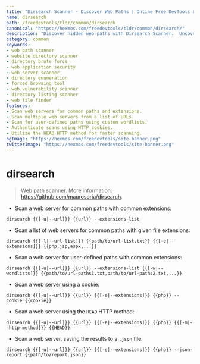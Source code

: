 ```yaml
---
title: "Dirsearch Scanner - Discover Web Paths | Online Free DevTools by Hexmos"
name: dirsearch
path: /freedevtools/tldr/common/dirsearch
canonical: "https://hexmos.com/freedevtools/tldr/common/dirsearch/"
description: "Discover hidden web paths with Dirsearch Scanner.  Uncover vulnerabilities and sensitive files with this powerful web enumeration tool. Free online tool, no registration required."
category: common
keywords:
- web path scanner
- website directory scanner
- directory brute force
- web application security
- web server scanner
- directory enumeration
- forced browsing tool
- web vulnerability scanner
- directory listing scanner
- web file finder
features:
- Scan web servers for common paths and extensions.
- Scan multiple web servers from a list of URLs.
- Scan for user-defined paths using custom wordlists.
- Authenticate scans using HTTP cookies.
- Utilize the HEAD HTTP method for faster scanning.
ogImage: "https://hexmos.com/freedevtools/site-banner.png"
twitterImage: "https://hexmos.com/freedevtools/site-banner.png"
---
```


# dirsearch

> Web path scanner.
> More information: <https://github.com/maurosoria/dirsearch>.

- Scan a web server for common paths with common extensions:

`dirsearch {{[-u|--url]}} {{url}} --extensions-list`

- Scan a list of web servers for common paths with given file extensions:

`dirsearch {{[-l|--url-list]}} {{path/to/url-list.txt}} {{[-e|--extensions]}} {{php,jsp,aspx,...}}`

- Scan a web server for user-defined paths with common extensions:

`dirsearch {{[-u|--url]}} {{url}} --extensions-list {{[-w|--wordlists]}} {{path/to/url-paths1.txt,path/to/url-paths2.txt,...}}`

- Scan a web server using a cookie:

`dirsearch {{[-u|--url]}} {{url}} {{[-e|--extensions]}} {{php}} --cookie {{cookie}}`

- Scan a web server using the `HEAD` HTTP method:

`dirsearch {{[-u|--url]}} {{url}} {{[-e|--extensions]}} {{php}} {{[-m|--http-method]}} {{HEAD}}`

- Scan a web server, saving the results to a `.json` file:

`dirsearch {{[-u|--url]}} {{url}} {{[-e|--extensions]}} {{php}} --json-report {{path/to/report.json}}`
